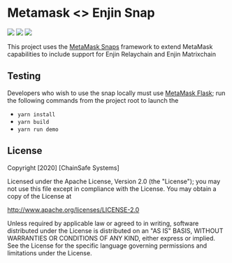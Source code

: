 # Metamask <> Enjin Snap

![](https://github.com/enjin/metamask-snap-enjin/workflows/ci/badge.svg)
![](https://img.shields.io/github/issues-raw/enjin/metamask-snap-enjin)
![](https://img.shields.io/github/license/enjin/metamask-snap-enjin)

This project uses the [MetaMask Snaps](https://metamask.io/snaps/) framework to extend MetaMask
capabilities to include support for Enjin Relaychain and Enjin Matrixchain

## Testing

Developers who wish to use the snap locally must use [MetaMask Flask](https://metamask.io/flask/);
run the following commands from the project root to launch the

- `yarn install`
- `yarn build`
- `yarn run demo`

## License

Copyright [2020] [ChainSafe Systems]

Licensed under the Apache License, Version 2.0 (the "License");
you may not use this file except in compliance with the License.
You may obtain a copy of the License at

   http://www.apache.org/licenses/LICENSE-2.0

Unless required by applicable law or agreed to in writing, software
distributed under the License is distributed on an "AS IS" BASIS,
WITHOUT WARRANTIES OR CONDITIONS OF ANY KIND, either express or implied.
See the License for the specific language governing permissions and
limitations under the License.

